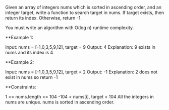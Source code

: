 Given an array of integers nums which is sorted in ascending order, and an integer target, write a function to search target in nums. If target exists, then return its index. Otherwise, return -1.

You must write an algorithm with O(log n) runtime complexity.

 
**Example 1:

Input: nums = [-1,0,3,5,9,12], target = 9
Output: 4
Explanation: 9 exists in nums and its index is 4

**Example 2:

Input: nums = [-1,0,3,5,9,12], target = 2
Output: -1
Explanation: 2 does not exist in nums so return -1
 

**Constraints:

1 <= nums.length <= 104
-104 < nums[i], target < 104
All the integers in nums are unique.
nums is sorted in ascending order.
